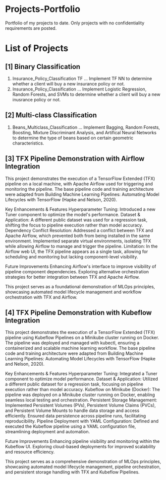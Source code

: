 # Projects-Portfolio
Portfolio of my projects to date. Only projects with no confidentiality requirements are posted.

List of Projects
================
[1] Binary Classification
-------------------------
 1. Insurance_Policy_Classification TF ... Implement TF NN to determine whether a client will buy a new insurance policy or not.
 2. Insurance_Policy_Classification    ... Implement Logistic Regression, Random Forests, and SVMs to determine whether a client will buy a new inusrance policy or not.
 
 [2] Multi-class Classification
 ------------------------------
 1. Beans_Multiclass_Classification ... Implement Bagging, Random Forests, Boosting, Mixture Discriminant Analysis, and Artifical Neural Networks to determine the type of beans based on certain geometric characteristics.

 [3] TFX Pipeline Demonstration with Airflow Integration
 ------------------------------------------------------
This project demonstrates the execution of a TensorFlow Extended (TFX) pipeline on a local machine, with Apache Airflow used for triggering and monitoring the pipeline. The base pipeline code and training architecture were adapted from Building Machine Learning Pipelines: Automating Model Lifecycles with TensorFlow (Hapke and Nelson, 2020).

Key Enhancements & Features
    Hyperparameter Tuning: Introduced a new Tuner component to optimize the model's performance.
    Dataset & Application: A different public dataset was used for a regression task, shifting the focus to pipeline execution rather than model accuracy.
    Dependency Conflict Resolution: Addressed a conflict between TFX and Apache Airflow, which prevented both from being installed in the same environment.
        Implemented separate virtual environments, isolating TFX while allowing Airflow to manage and trigger the pipeline.
        Limitation: In the Airflow web UI, the TFX pipeline appears as a single task, allowing for scheduling and monitoring but lacking component-level visibility.

Future Improvements
    Enhancing Airflow's interface to improve visibility of pipeline component dependencies.
    Exploring alternative orchestration strategies for better integration between TFX and Apache Airflow.

This project serves as a foundational demonstration of MLOps principles, showcasing automated model lifecycle management and workflow orchestration with TFX and Airflow.

 [4] TFX Pipeline Demonstration with Kubeflow Integration
 ------------------------------------------------------
This project demonstrates the execution of a TensorFlow Extended (TFX) pipeline using Kubeflow Pipelines on a Minikube cluster running on Docker. The pipeline was deployed and managed with kubectl, ensuring a containerized and scalable machine learning workflow. The base pipeline code and training architecture were adapted from Building Machine Learning Pipelines: Automating Model Lifecycles with TensorFlow (Hapke and Nelson, 2020).

Key Enhancements & Features
    Hyperparameter Tuning: Integrated a Tuner component to optimize model performance.
    Dataset & Application: Utilized a different public dataset for a regression task, focusing on pipeline execution rather than model accuracy.
    Kubeflow on Minikube (Docker): The pipeline was deployed on a Minikube cluster running on Docker, enabling seamless local testing and orchestration.
    Persistent Storage Management:
        Implemented Persistent Volumes (PVs), Persistent Volume Claims (PVCs), and Persistent Volume Mounts to handle data storage and access efficiently.
        Ensured data persistence across pipeline runs, facilitating reproducibility.
    Pipeline Deployment with YAML Configuration:
        Defined and executed the Kubeflow pipeline using a YAML configuration file, streamlining deployment and automation.

Future Improvements
    Enhancing pipeline visibility and monitoring within the Kubeflow UI.
    Exploring cloud-based deployments for improved scalability and resource efficiency.

This project serves as a comprehensive demonstration of MLOps principles, showcasing automated model lifecycle management, pipeline orchestration, and persistent storage handling with TFX and Kubeflow Pipelines.
